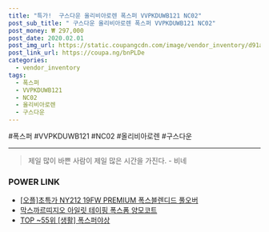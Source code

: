 ```yaml
--- 
title: "특가!  구스다운 올리비아로렌 폭스퍼 VVPKDUWB121 NC02" 
post_sub_title: " 구스다운 올리비아로렌 폭스퍼 VVPKDUWB121 NC02" 
post_money: ₩ 297,000 
post_date: 2020.02.01 
post_img_url: https://static.coupangcdn.com/image/vendor_inventory/d91a/e5c2764e8c68018d1be4c237a2023e47bdc52a1393eba82757f891e2ed7e.jpg 
post_link_url: https://coupa.ng/bnPLDe 
categories: 
  - vendor_inventory 
tags: 
  - 폭스퍼 
  - VVPKDUWB121 
  - NC02 
  - 올리비아로렌 
  - 구스다운 
--- 
```

  #폭스퍼 #VVPKDUWB121 #NC02 #올리비아로렌 #구스다운 
<hr> 

> 제일 많이 바쁜 사람이 제일 많은 시간을 가진다. - 비네 


### POWER LINK

* <a href="https://blog.naver.com/santokki14/221786291012" target="_blank">[오플]초특가 NY212 19FW PREMIUM 폭스블렌디드 풀오버</a>
* <a href="https://blog.naver.com/santokki14/221777434806" target="_blank">막스까르띠지오 아일릿 테이핑 폭스폼 양모코트</a>
* <a href="https://blog.naver.com/fasyy4321/221776152236" target="_blank"> TOP ~55위 [생활] 폭스퍼야상</a>
